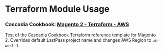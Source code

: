 # Terraform Module Usage

### Cascadia Cookbook: [Magento 2 - Terraform - AWS](https://github.com/cascadia-cookbooks/magento2-terraform-aws)

Test of the Cascadia Cookbook Terraform reference template for Magento 2. Overrides default LastPass project name and changes AWS Region to `us-west-1`.
